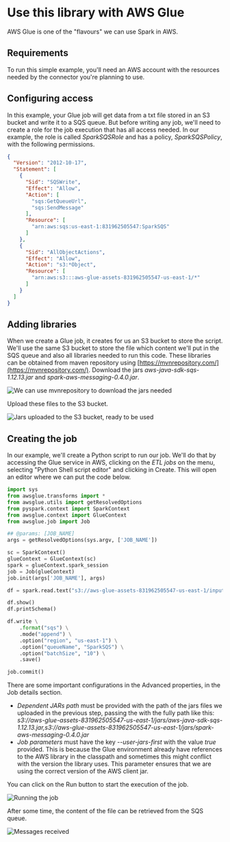 # Use this library with AWS Glue

AWS Glue is one of the "flavours" we can use Spark in AWS.

## Requirements

To run this simple example, you'll need an AWS account with the resources needed by the connector you're planning to use.

## Configuring access

In this example, your Glue job will get data from a txt file stored in an S3 bucket and write it to a SQS queue.
But before writing any job, we'll need to create a role for the job execution that has all access needed. In our example, the role is called *SparkSQSRole* and has a policy, *SparkSQSPolicy*, with the following permissions.

```json
{
  "Version": "2012-10-17",
  "Statement": [
    {
      "Sid": "SQSWrite",
      "Effect": "Allow",
      "Action": [
        "sqs:GetQueueUrl",
        "sqs:SendMessage"
      ],
      "Resource": [
        "arn:aws:sqs:us-east-1:831962505547:SparkSQS"
      ]
    },
    {
      "Sid": "AllObjectActions",
      "Effect": "Allow",
      "Action": "s3:*Object",
      "Resource": [
        "arn:aws:s3:::aws-glue-assets-831962505547-us-east-1/*"
      ]
    }
  ]
}
```
## Adding libraries

When we create a Glue job, it creates for us an S3 bucket to store the script. We'll use the same S3 bucket to store the file which content we'll put in the SQS queue and also all libraries needed to run this code.
These libraries can be obtained from maven repository using [https://mvnrepository.com/](https://mvnrepository.com/). Download the jars *aws-java-sdk-sqs-1.12.13.jar* and *spark-aws-messaging-0.4.0.jar*.

![We can use mvnrepository to download the jars needed](/doc/assets/glue-download-jar.png)

Upload these files to the S3 bucket.

![Jars uploaded to the S3 bucket, ready to be used](/doc/assets/glue-jars.png)

## Creating the job

In our example, we'll create a Python script to run our job. We'll do that by accessing the Glue service in AWS, clicking on the *ETL jobs* on the menu, selecting "Python Shell script editor" and clicking in Create. This will open an editor where we can put the code below.

```python
import sys
from awsglue.transforms import *
from awsglue.utils import getResolvedOptions
from pyspark.context import SparkContext
from awsglue.context import GlueContext
from awsglue.job import Job

## @params: [JOB_NAME]
args = getResolvedOptions(sys.argv, ['JOB_NAME'])

sc = SparkContext()
glueContext = GlueContext(sc)
spark = glueContext.spark_session
job = Job(glueContext)
job.init(args['JOB_NAME'], args)

df = spark.read.text("s3://aws-glue-assets-831962505547-us-east-1/input/Poema-de-Sete-Faces.txt")

df.show()
df.printSchema()

df.write \
    .format("sqs") \
    .mode("append") \
    .option("region", "us-east-1") \
    .option("queueName", "SparkSQS") \
    .option("batchSize", "10") \
    .save()

job.commit()
```

There are some important configurations in the Advanced properties, in the Job details section.
- *Dependent JARs path* must be provided with the path of the jars files we uploaded in the previous step, passing the with the fully path like this: *s3://aws-glue-assets-831962505547-us-east-1/jars/aws-java-sdk-sqs-1.12.13.jar,s3://aws-glue-assets-831962505547-us-east-1/jars/spark-aws-messaging-0.4.0.jar*
- *Job parameters* must have the key *--user-jars-first* with the value *true* provided. This is because the Glue environment already have references to the AWS library in the classpath and sometimes this might conflict with the version the library uses. This parameter ensures that we are using the correct version of the AWS client jar.

You can click on the Run button to start the execution of the job.

![Running the job](/doc/assets/glue-runs.png)

After some time, the content of the file can be retrieved from the SQS queue.

![Messages received](/doc/assets/glue-messages-received.png)